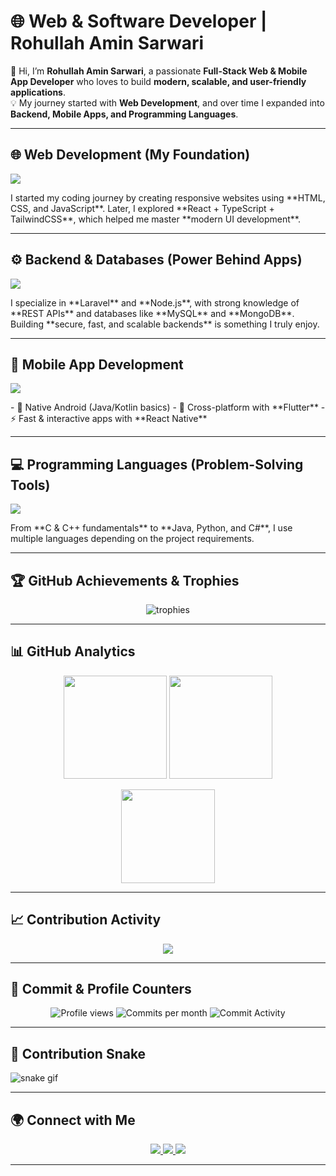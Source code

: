 # 🌐 Web & Software Developer | Rohullah Amin Sarwari  

👋 Hi, I’m **Rohullah Amin Sarwari**, a passionate **Full-Stack Web & Mobile App Developer** who loves to build **modern, scalable, and user-friendly applications**.  
💡 My journey started with **Web Development**, and over time I expanded into **Backend, Mobile Apps, and Programming Languages**.  

---

## 🌐 Web Development (My Foundation)  
<p>
  <img src="https://skillicons.dev/icons?i=html,css,js,bootstrap,react,ts,tailwind" />
</p>  
I started my coding journey by creating responsive websites using **HTML, CSS, and JavaScript**.  
Later, I explored **React + TypeScript + TailwindCSS**, which helped me master **modern UI development**.  

---

## ⚙️ Backend & Databases (Power Behind Apps)  
<p>
  <img src="https://skillicons.dev/icons?i=php,laravel,nodejs,express,mysql,mongodb" />
</p>  
I specialize in **Laravel** and **Node.js**, with strong knowledge of **REST APIs** and databases like **MySQL** and **MongoDB**.  
Building **secure, fast, and scalable backends** is something I truly enjoy.  

---

## 📱 Mobile App Development  
<p>
  <img src="https://skillicons.dev/icons?i=android,flutter,react" />
</p>  
- 📱 Native Android (Java/Kotlin basics)  
- 🌈 Cross-platform with **Flutter**  
- ⚡ Fast & interactive apps with **React Native**  

---

## 💻 Programming Languages (Problem-Solving Tools)  
<p>
  <img src="https://skillicons.dev/icons?i=c,cpp,java,python,cs" />
</p>  
From **C & C++ fundamentals** to **Java, Python, and C#**, I use multiple languages depending on the project requirements.  

---

## 🏆 GitHub Achievements & Trophies  

<p align="center">
  <img src="https://github-profile-trophy.vercel.app/?username=RohullahAminSarwari&theme=onedark&column=7&margin-w=10&margin-h=10" alt="trophies"/>
</p>

---

## 📊 GitHub Analytics  

<p align="center">
  <img src="https://github-readme-stats.vercel.app/api?username=RohullahAminSarwari&show_icons=true&theme=tokyonight" height="165"/>
  <img src="https://github-readme-streak-stats.herokuapp.com/?user=RohullahAminSarwari&theme=tokyonight" height="165"/>
</p>

<p align="center">
  <img src="https://github-readme-stats.vercel.app/api/top-langs/?username=RohullahAminSarwari&layout=compact&theme=tokyonight" height="150"/>
</p>

---

## 📈 Contribution Activity  

<p align="center">
  <img src="https://github-readme-activity-graph.vercel.app/graph?username=RohullahAminSarwari&bg_color=0d1117&color=79dafa&line=79dafa&point=ffffff&area=true&hide_border=true"/>
</p>

---

## 🔢 Commit & Profile Counters  

<p align="center">
  <img src="https://komarev.com/ghpvc/?username=RohullahAminSarwari&label=Profile%20Views&color=0e75b6&style=flat" alt="Profile views" />
  <img src="https://badges.pufler.dev/commits/monthly/RohullahAminSarwari" alt="Commits per month" />
  <img src="https://img.shields.io/github/commit-activity/m/RohullahAminSarwari/RohullahAminSarwari" alt="Commit Activity" />
</p>

---

## 🐍 Contribution Snake  

![snake gif](https://github.com/RohullahAminSarwari/RohullahAminSarwari/blob/output/github-contribution-grid-snake.svg)

---

## 🌍 Connect with Me  

<p align="center">
  <a href="https://linkedin.com/in/YOUR_LINKEDIN" target="_blank">
    <img src="https://img.shields.io/badge/LinkedIn-0077B5?style=for-the-badge&logo=linkedin&logoColor=white"/>
  </a>
  <a href="mailto:YOUR_EMAIL@example.com" target="_blank">
    <img src="https://img.shields.io/badge/Email-D14836?style=for-the-badge&logo=gmail&logoColor=white"/>
  </a>
  <a href="https://your-portfolio-link.com" target="_blank">
    <img src="https://img.shields.io/badge/Portfolio-302b63?style=for-the-badge&logo=vercel&logoColor=white"/>
  </a>
</p>

---

